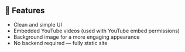 
## 🚀 Features

- Clean and simple UI
- Embedded YouTube videos (used with YouTube embed permissions)
- Background image for a more engaging appearance
- No backend required — fully static site


